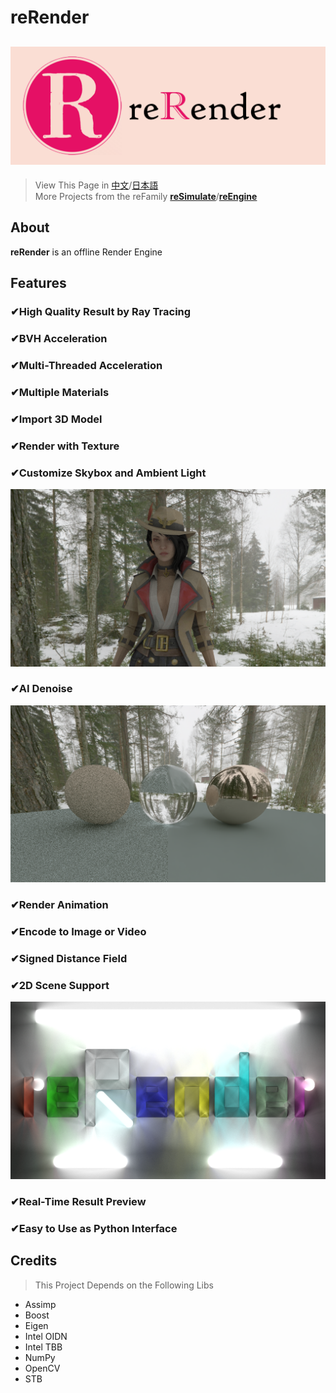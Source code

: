 # reRender
![reRender](readMe/reRender.png)
---
> View This Page in [中文](readMe/readMe_CN.md)/[日本語](readMe/readMe_JP.md)  
> More Projects from the reFamily [**reSimulate**](https://github.com/GZhonghui/reSimulate)/[**reEngine**](https://github.com/GZhonghui/reEngine)

## About
**reRender** is an offline Render Engine

## Features
### ✔High Quality Result by Ray Tracing
### ✔BVH Acceleration
### ✔Multi-Threaded Acceleration
### ✔Multiple Materials
### ✔Import 3D Model
### ✔Render with Texture
### ✔Customize Skybox and Ambient Light
![3D Model](readMe/Res_01_Model.png)
### ✔AI Denoise
![Denoise](readMe/Res_02_deNoise.png)
### ✔Render Animation
### ✔Encode to Image or Video
### ✔Signed Distance Field
### ✔2D Scene Support
![2D Scene](readMe/Res_03_2D.png)
### ✔Real-Time Result Preview
### ✔Easy to Use as Python Interface

## Credits
> This Project Depends on the Following Libs
* Assimp
* Boost
* Eigen
* Intel OIDN
* Intel TBB
* NumPy
* OpenCV
* STB
